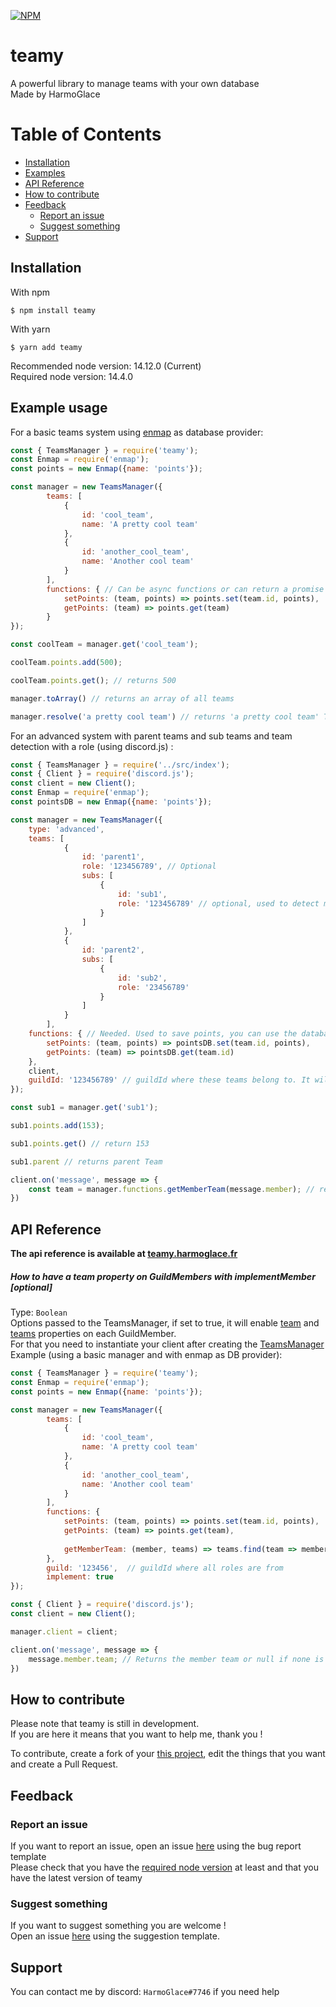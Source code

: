 [![NPM](https://nodei.co/npm/teamy.png?compact=true)](https://nodei.co/npm/teamy/)

# teamy
 A powerful library to manage teams with your own database\
 Made by HarmoGlace
 
# Table of Contents
* [Installation](#installation)
* [Examples](#example-usage)
* [API Reference](#api-reference)
* [How to contribute](#how-to-contribute)
* [Feedback](#feedback)
    * [Report an issue](#report-an-issue)
    * [Suggest something](#suggest-something)
* [Support](#support)
 
## Installation
With npm
 ```
$ npm install teamy
 ```
With yarn
```
$ yarn add teamy
```

Recommended node version: 14.12.0 (Current)\
Required node version: 14.4.0

## Example usage
For a basic teams system using [enmap](https://www.npmjs.com/package/enmap) as database provider:
```js
const { TeamsManager } = require('teamy');
const Enmap = require('enmap');
const points = new Enmap({name: 'points'});

const manager = new TeamsManager({
        teams: [
            {
                id: 'cool_team',
                name: 'A pretty cool team'
            },
            {
                id: 'another_cool_team',
                name: 'Another cool team'
            }
        ],
        functions: { // Can be async functions or can return a promise
            setPoints: (team, points) => points.set(team.id, points),
            getPoints: (team) => points.get(team)
        }
});

const coolTeam = manager.get('cool_team');

coolTeam.points.add(500);

coolTeam.points.get(); // returns 500

manager.toArray() // returns an array of all teams

manager.resolve('a pretty cool team') // returns 'a pretty cool team' Team
```

For an advanced system with parent teams and sub teams and team detection with a role (using discord.js) :
```js
const { TeamsManager } = require('../src/index');
const { Client } = require('discord.js');
const client = new Client();
const Enmap = require('enmap');
const pointsDB = new Enmap({name: 'points'});

const manager = new TeamsManager({
    type: 'advanced',
    teams: [
            {
                id: 'parent1',
                role: '123456789', // Optional
                subs: [
                    {
                        id: 'sub1',
                        role: '123456789' // optional, used to detect member role if a client and a guildId are given
                    }
                ]
            },
            {
                id: 'parent2',
                subs: [
                    {
                        id: 'sub2',
                        role: '23456789'
                    }
                ]
            }
        ],
    functions: { // Needed. Used to save points, you can use the database that you want, here it is enmap
        setPoints: (team, points) => pointsDB.set(team.id, points),
        getPoints: (team) => pointsDB.get(team.id)
    },
    client,
    guildId: '123456789' // guildId where these teams belong to. It will be used to get roles
});

const sub1 = manager.get('sub1');

sub1.points.add(153);

sub1.points.get() // return 153

sub1.parent // returns parent Team

client.on('message', message => {
    const team = manager.functions.getMemberTeam(message.member); // returns the member team or null if none is found. See below example for an easier way to do it
})
```

## API Reference

**The api reference is available at [teamy.harmoglace.fr](https://teamy.harmoglace.fr)**


##### How to have a team property on GuildMembers with implementMember [optional]
Type: ```Boolean```\
Options passed to the TeamsManager, if set to true, it will enable [team](#getmemberteam) and [teams](#getmemberteams) properties on each GuildMember.\
For that you need to instantiate your client after creating the [TeamsManager](#teamsmanager)\
Example (using a basic manager and with enmap as DB provider):
````js
const { TeamsManager } = require('teamy');
const Enmap = require('enmap');
const points = new Enmap({name: 'points'});

const manager = new TeamsManager({
        teams: [
            {
                id: 'cool_team',
                name: 'A pretty cool team'
            },
            {
                id: 'another_cool_team',
                name: 'Another cool team'
            }
        ],
        functions: {
            setPoints: (team, points) => points.set(team.id, points),
            getPoints: (team) => points.get(team),
   
            getMemberTeam: (member, teams) => teams.find(team => member.roles.cache.has(team.roleId)
        },
        guild: '123456',  // guildId where all roles are from
        implement: true
});

const { Client } = require('discord.js');
const client = new Client();

manager.client = client;

client.on('message', message => {
    message.member.team; // Returns the member team or null if none is found
})
````

## How to contribute

Please note that teamy is still in development.\
If you are here it means that you want to help me, thank you !

To contribute, create a fork of your [this project](https://github.com/HarmoGlace/teamy), edit the things that you want and create a Pull Request.

## Feedback

### Report an issue

If you want to report an issue, open an issue [here](https://github.com/HarmoGlace/teamy/issues/new/choose) using the bug report template\
Please check that you have the [required node version](#installation) at least and that you have the latest version of teamy

### Suggest something

If you want to suggest something you are welcome !\
Open an issue [here](https://github.com/HarmoGlace/teamy/issues/new/choose) using the suggestion template.

## Support

You can contact me by discord: `HarmoGlace#7746` if you need help